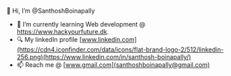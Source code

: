   👋 Hi, I’m @SanthoshBoinapally
- 🌱 I’m currently learning Web development @ https://www.hackyourfuture.dk.
- 🔍 My linkedIn profile [www.linkedin.com](https://cdn4.iconfinder.com/data/icons/flat-brand-logo-2/512/linkedin-256.png)(https://www.linkedin.com/in/santhosh-boinapally/)
- 📫 Reach me @ [www.gmail.com](santhoshboinapally@gmail.com)

<!---
santhoshboinapally/santhoshboinapally is a ✨ special ✨ repository because its `README.md` (this file) appears on your GitHub profile.
You can click the Preview link to take a look at your changes.
--->
